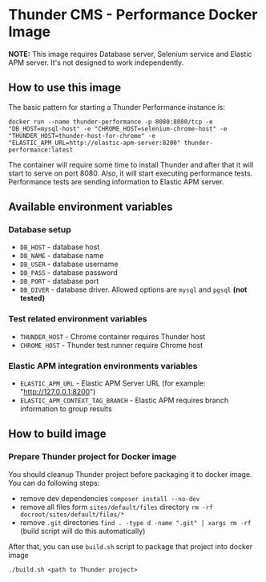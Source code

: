 # Thunder CMS - Performance Docker Image

**NOTE:** This image requires Database server, Selenium service and Elastic APM server. It's not designed to work independently.

## How to use this image

The basic pattern for starting a Thunder Performance instance is:

`docker run --name thunder-performance -p 8080:8080/tcp -e "DB_HOST=mysql-host" -e "CHROME_HOST=selenium-chrome-host" -e "THUNDER_HOST=thunder-host-for-chrome" -e "ELASTIC_APM_URL=http://elastic-apm-server:8200" thunder-performance:latest`

The container will require some time to install Thunder and after that it will start to serve on port 8080. Also, it will start executing performance tests. Performance tests are sending information to Elastic APM server.

## Available environment variables

### Database setup

- `DB_HOST` - database host
- `DB_NAME` - database name
- `DB_USER` - database username
- `DB_PASS` - database password
- `DB_PORT` - database port
- `DB_DIVER` - database driver. Allowed options are `mysql` and `pgsql` **(not tested)**

### Test related environment variables
- `THUNDER_HOST` - Chrome container requires Thunder host
- `CHROME_HOST` - Thunder test runner require Chrome host

### Elastic APM integration environments variables
- `ELASTIC_APM_URL` - Elastic APM Server URL (for example: "http://127.0.0.1:8200")
- `ELASTIC_APM_CONTEXT_TAG_BRANCH` - Elastic APM requires branch information to group results

## How to build image

### Prepare Thunder project for Docker image

You should cleanup Thunder project before packaging it to docker image. You can do following steps:

- remove dev dependencies `composer install --no-dev`
- remove all files form `sites/default/files` directory `rm -rf docroot/sites/default/files/*`
- remove `.git` directories `find . -type d -name ".git" | xargs rm -rf` (build script will do this automatically)

After that, you can use `build.sh` script to package that project into docker image

`./build.sh <path to Thunder project>`
